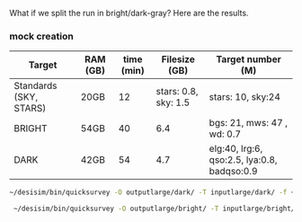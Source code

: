 What if we split the run in bright/dark-gray? Here are the results.

### mock creation

| Target | RAM (GB)| time (min) | Filesize (GB) | Target number (M)|
| ------ | ----- | -------- | --- | ------ |
|Standards (SKY, STARS)| 20GB| 12 | stars: 0.8, sky: 1.5 | stars: 10, sky:24 | 
|BRIGHT | 54GB| 40 | 6.4 | bgs: 21, mws: 47 , wd: 0.7| 
|DARK | 42GB| 54 | 4.7 | elg:40, lrg:6, qso:2.5, lya:0.8, badqso:0.9| 

```bash
~/desisim/bin/quicksurvey -O outputlarge/dark/ -T inputlarge/dark/ -f ~/fiberassign/bin/./fiberassign -E inputlarge/ -t inputlarge/template_fiberassign.txt -N 8

 ~/desisim/bin/quicksurvey -O outputlarge/bright/ -T inputlarge/bright/ -f ~/fiberassign/bin/./fiberassign -E inputlarge/ -t inputlarge/template_fiberassign.txt -N 8
 ```
